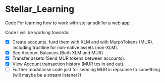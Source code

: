 # Stellar_Learning
Code For learning how to work with stellar sdk for a web app. 

Code I will be working towards:

- [x] Create accounts, fund them with XLM and with MurphTokens (MUR). Including trustline for non-native assets (non-XLM).
- [x] See Account Balances (Both XLM and MUR).
- [x] Transfer assets (Send MUR tokens between accounts).
- [x] View Account transaction history (MUR txs in and out).
- [ ] Further modularise code just for sending MUR in repsonse to something (will maybe be a stream listener?)
